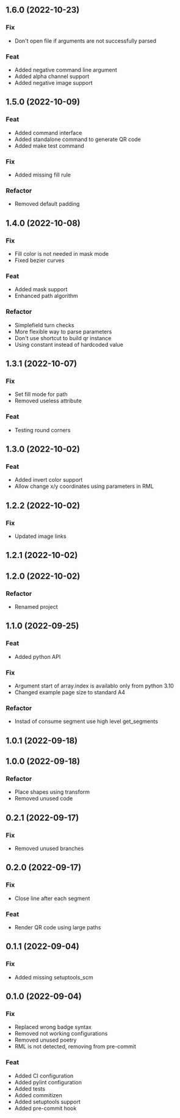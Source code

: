 ## 1.6.0 (2022-10-23)

### Fix

- Don't open file if arguments are not successfully parsed

### Feat

- Added negative command line argument
- Added alpha channel support
- Added negative image support

## 1.5.0 (2022-10-09)

### Feat

- Added command interface
- Added standalone command to generate QR code
- Added make test command

### Fix

- Added missing fill rule

### Refactor

- Removed default padding

## 1.4.0 (2022-10-08)

### Fix

- Fill color is not needed in mask mode
- Fixed bezier curves

### Feat

- Added mask support
- Enhanced path algorithm

### Refactor

- Simplefield turn checks
- More flexible way to parse parameters
- Don't use shortcut to build qr instance
- Using constant instead of hardcoded value

## 1.3.1 (2022-10-07)

### Fix

- Set fill mode for path
- Removed useless attribute

### Feat

- Testing round corners

## 1.3.0 (2022-10-02)

### Feat

- Added invert color support
- Allow change x/y coordinates using parameters in RML

## 1.2.2 (2022-10-02)

### Fix

- Updated image links

## 1.2.1 (2022-10-02)

## 1.2.0 (2022-10-02)

### Refactor

- Renamed project

## 1.1.0 (2022-09-25)

### Feat

- Added python API

### Fix

- Argument start of array.index is availablo only from python 3.10
- Changed example page size to standard A4

### Refactor

- Instad of consume segment use high level get_segments

## 1.0.1 (2022-09-18)

## 1.0.0 (2022-09-18)

### Refactor

- Place shapes using transform
- Removed unused code

## 0.2.1 (2022-09-17)

### Fix

- Removed unused branches

## 0.2.0 (2022-09-17)

### Fix

- Close line after each segment

### Feat

- Render QR code using large paths

## 0.1.1 (2022-09-04)

### Fix

- Added missing setuptools_scm

## 0.1.0 (2022-09-04)

### Fix

- Replaced wrong badge syntax
- Removed not working configurations
- Removed unused poetry
- RML is not detected, removing from pre-commit

### Feat

- Added CI configuration
- Added pylint configuration
- Added tests
- Added commitizen
- Added setuptools support
- Added pre-commit hook
